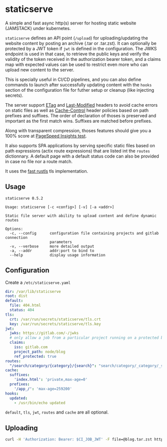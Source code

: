 # staticserve

A simple and fast async http(s) server for hosting static website (JAMSTACK) under kubernetes.

`staticserve` defines an API point (`/upload`) for uploading/updating the website content by posting an archive
(.tar or .tar.zst). It can optionally be protected by a JWT token if `jwt` is defined in the configuration. The
JWKS endpoint is used in that case, to retrieve the public keys and verify the validity of the token received in
the authorization bearer token, and a claims map with expected values can be used to restrict even more who can
upload new content to the server.

This is specially useful in CI/CD pipelines, and you can also define commands to launch after successfully updating
content with the `hooks` section of the configuration file for futher setup or cleanup (like injecting secrets).

The server support [ETag](https://developer.mozilla.org/en-US/docs/Web/HTTP/Headers/ETag) and
[Last-Modified](https://developer.mozilla.org/en-US/docs/Web/HTTP/Headers/Last-Modified) headers to avoid cache errors
on static files as well as [Cache-Control](https://developer.mozilla.org/en-US/docs/Web/HTTP/Headers/Cache-Control)
header policies based on path prefixes and suffixes. The order of declaration of thoses is preserved and important
as the first match wins. Suffixes are matched before prefixes.

Along with transparent compression, thoses features should give you a 100% score at [PageSpeed Insights
test](https://pagespeed.web.dev/?hl=en).

It also supports SPA applications by serving specific static files based on path expressions (actix route expressions)
that are listed int the `routes` dictionnary. A default page with a default status code can also be provided in
case no file nor a route match.

It uses the [fast rustls](https://jbp.io/2019/07/01/rustls-vs-openssl-performance.html) tls implementation.

## Usage

```
staticserve 0.5.2

Usage: staticserve [-c <config>] [-v] [-a <addr>]

Static file server with ability to upload content and define dynamic routes

Options:
  -c, --config      configuration file containing projects and gitlab connection
                    parameters
  -v, --verbose     more detailed output
  -a, --addr        addr:port to bind to
  --help            display usage information
```

## Configuration

Create a `/etc/staticserve.yaml`

```yaml
dir: /var/lib/staticserve
root: dist
default:
  file: 404.html
  status: 404
tls:
  crt: /var/run/secrets/staticserve/tls.crt
  key: /var/run/secrets/staticserve/tls.key
jwt:
  jwks: https://gitlab.com/-/jwks
  # only allow a job from a particular project running on a protected branch or tag to update content
  claims:
    iss: gitlab.com
    project_path: node/blog
    ref_protected: true
routes:
  "/search/category/{category}/{search}": "search/category/_category/_search.html"
cache:
  suffixes:
    'index.html': 'private,max-age=0'
  prefixes:
    '/app_/': 'max-age=259200'
hooks:
  updated:
    - /usr/bin/echo updated
```

`default`, `tls`, `jwt`, `routes` and `cache` are all optional.

## Uploading

```sh
curl -H 'Authorization: Bearer: $CI_JOB_JWT' -F file=@blog.tar.zst https://host/upload
```
